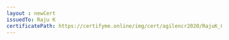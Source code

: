 ```yaml
--- 
layout : newCert 
issuedTo: Raju K
certificatePath: https://certifyme.online/img/cert/agilencr2020/RajuK_08694.png
--- 
```


